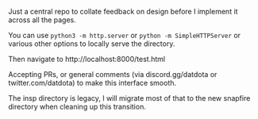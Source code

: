 Just a central repo to collate feedback on design before I implement it across all the pages.

You can use `python3 -m http.server` or `python -m SimpleHTTPServer` or various other options to locally serve the directory.

Then navigate to http://localhost:8000/test.html 

Accepting PRs, or general comments (via discord.gg/datdota or twitter.com/datdota) to make this interface smooth.

The insp directory is legacy, I will migrate most of that to the new snapfire directory when cleaning up this transition.

